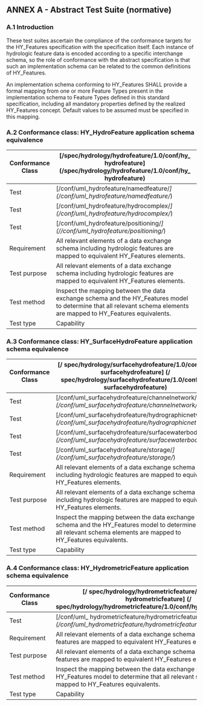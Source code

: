 ## ANNEX A - Abstract Test Suite (normative)

### A.1 Introduction
These test suites ascertain the compliance of the conformance targets for the HY_Features specification with the specification itself. Each instance of hydrologic feature data is encoded according to a specific interchange schema, so the role of conformance with the abstract specification is that such an implementation schema can be related to the common definitions of HY_Features.

An implementation schema conforming to HY_Features SHALL provide a formal mapping from one or more Feature Types present in the implementation schema to Feature Types defined in this standard specification, including all mandatory properties defined by the realized HY_Features concept. Default values to be assumed must be specified in this mapping.

### A.2 Conformance class: HY_HydroFeature application schema equivalence

| **Conformance Class** | [/spec/hydrology/hydrofeature/1.0/conf/hy_ hydrofeature] (/spec/hydrology/hydrofeature/1.0/conf/hy_ hydrofeature) | 
| --- | --- | 
| Test | [/conf/uml_hydrofeature/namedfeature/*] (/conf/uml_hydrofeature/namedfeature/*) | |
| Test | [/conf/uml_hydrofeature/hydrocomplex/*] (/conf/uml_hydrofeature/hydrocomplex/*) | |
| Test | [/conf/uml_hydrofeature/positioning/*] (//conf/uml_hydrofeature/positioning/*) | |
| Requirement | All relevant elements of a data exchange schema including hydrologic features are mapped to equivalent HY_Features elements. |
| Test purpose | All relevant elements of a data exchange schema including hydrologic features are mapped to equivalent HY_Features elements. |
| Test method | Inspect the mapping between the data exchange schema and the HY_Features model to determine that all relevant schema elements are mapped to HY_Features equivalents. |
| Test type | Capability | 

### A.3 Conformance class: HY_SurfaceHydroFeature application schema equivalence

| **Conformance Class** | [/ spec/hydrology/surfacehydrofeature/1.0/conf/hy_ surfacehydrofeature] (/ spec/hydrology/surfacehydrofeature/1.0/conf/hy_ surfacehydrofeature) | 
| --- | --- |
| Test | [/conf/uml_surfacehydrofeature/channelnetwork/*] (/conf/uml_surfacehydrofeature/channelnetwork/*) |
| Test | [/conf/uml_surfacehydrofeature/hydrographicnetwork/*] (/conf/uml_surfacehydrofeature/hydrographicnetwork/*) |
| Test | [/conf/uml_surfacehydrofeature/surfacewaterbodies/*] (/conf/uml_surfacehydrofeature/surfacewaterbodies/*) |
| Test | [/conf/uml_surfacehydrofeature/storage/*] (/conf/uml_surfacehydrofeature/storage/*) | |
| Requirement | All relevant elements of a data exchange schema including hydrologic features are mapped to equivalent HY_Features elements. |
| Test purpose | All relevant elements of a data exchange schema including hydrologic features are mapped to equivalent HY_Features elements. |
| Test method | Inspect the mapping between the data exchange schema and the HY_Features model to determine that all relevant schema elements are mapped to HY_Features equivalents. |
| Test type | Capability | 

### A.4 Conformance class: HY_HydrometricFeature application schema equivalence

| **Conformance Class** | [/ spec/hydrology/hydrometricfeature/1.0/conf/hy_ hydrometricfeature] (/ spec/hydrology/hydrometricfeature/1.0/conf/hy_hydrometricfeature) | 
| --- | --- |
| Test | [/conf/uml_ hydrometricfeature/hydrometricfeature/*] (/conf/uml_hydrometricfeature/hydrometricfeature/*) |
| Requirement | All relevant elements of a data exchange schema including hydrologic features are mapped to equivalent HY_Features elements. |
| Test purpose | All relevant elements of a data exchange schema including hydrologic features are mapped to equivalent HY_Features elements. |
| Test method | Inspect the mapping between the data exchange schema and the HY_Features model to determine that all relevant schema elements are mapped to HY_Features equivalents. |
| Test type | Capability | 

